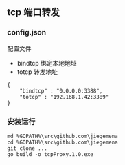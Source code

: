 ## tcp 端口转发

### config.json

配置文件

- bindtcp 绑定本地地址
- totcp   转发地址

```
{
    "bindtcp" : "0.0.0.0:3388",
    "totcp" : "192.168.1.42:3389"
}
```


### 安装运行
```
md %GOPATH%\src\github.com\jiegemena
cd %GOPATH%\src\github.com\jiegemena
git clone ...
go build -o tcpProxy.1.0.exe
```